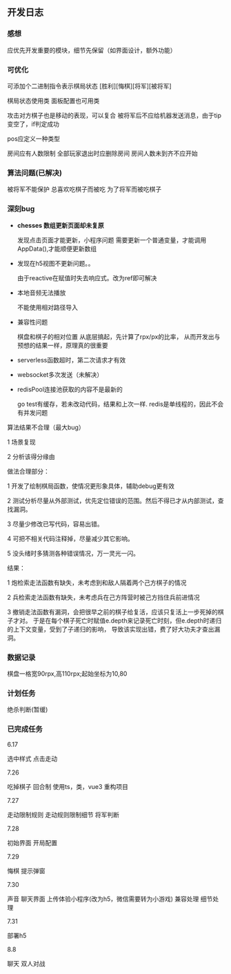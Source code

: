 ## 开发日志

### 感想

应优先开发重要的模块，细节先保留（如界面设计，额外功能）

### 可优化

可添加个二进制指令表示棋局状态
[胜利][悔棋][将军][被将军]

棋局状态使用类
面板配置也可用类

攻击对方棋子也是移动的表现，可以复合
被将军后不应给机器发送消息，由于tip变空了，if判定成功

pos应定义一种类型

房间应有人数限制
全部玩家退出时应删除房间
房间人数未到齐不应开始

### 算法问题(已解决)

被将军不能保护
总喜欢吃棋子而被吃
为了将军而被吃棋子

### 深刻bug

- **chesses 数组更新页面却未复原**

  发现点击页面才能更新，小程序问题
  需要更新一个普通变量，才能调用AppData(),才能顺便更新数组

- 发现在h5视图不更新问题。。

  由于reactive在赋值时失去响应式。改为ref即可解决   

- 本地音频无法播放

    不能使用相对路径导入  

- 兼容性问题

    棋盘和棋子的相对位置
从底层搞起，先计算了rpx/px的比率，
从而开发出与预想的结果一样，原理真的很重要

- serverless函数超时，第二次请求才有效

- websocket多次发送（未解决）

- redisPool连接池获取的内容不是最新的

    go test有缓存，若未改动代码，结果和上次一样.
redis是单线程的，因此不会有并发问题

算法结果不合理（最大bug）

1 场景复现

2 分析该得分缘由

做法合理部分：

1 开发了绘制棋局函数，使情况更形象具体，辅助debug更有效

2 测试分析尽量从外部测试，优先定位错误的范围。然后不得已才从内部测试，查找漏洞。

3 尽量少修改已写代码，容易出错。

4 可把不相关代码注释掉，尽量减少其它影响。

5 没头绪时多猜测各种错误情况，万一灵光一闪。

结果：

1 炮检索走法函数有缺失，未考虑到和敌人隔着两个己方棋子的情况

2 兵检索走法函数有缺失，未考虑兵在己方阵营时被己方挡住兵前进情况

3 撤销走法函数有漏洞，会把很早之前的棋子给复活，应该只复活上一步死掉的棋子才对。
于是在每个棋子死亡时赋值e.depth来记录死亡时刻，但e.depth时递归的上下文变量，受到了子递归的影响，
导致该实现出错，费了好大功夫才查出漏洞。

### 数据记录

棋盘一格宽90rpx,高110rpx;起始坐标为10,80

### 计划任务

绝杀判断(暂缓)

### 已完成任务

6.17

选中样式
点击走动

7.26

吃掉棋子
回合制
使用ts，类，vue3 重构项目

7.27

走动限制规则
走动规则限制细节
将军判断

7.28

初始界面
开局配置

7.29

悔棋
提示弹窗

7.30

声音
聊天界面
上传体验小程序(改为h5，微信需要转为小游戏)
兼容处理
细节处理

7.31

部署h5

8.8

聊天
双人对战